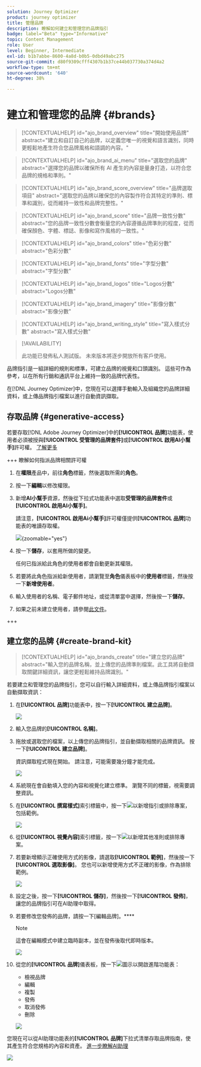 ```yaml
---
solution: Journey Optimizer
product: journey optimizer
title: 管理品牌
description: 瞭解如何建立和管理您的品牌指引
badge: label="Beta" type="Informative"
topic: Content Management
role: User
level: Beginner, Intermediate
exl-id: b1b7abbe-8600-4a8d-b0b5-0dbd49abc275
source-git-commit: d80f9309cfff4307b1b37ce44b037730a374d4a2
workflow-type: tm+mt
source-wordcount: '640'
ht-degree: 38%

---
```


# 建立和管理您的品牌 {#brands}

>[!CONTEXTUALHELP]
>id="ajo_brand_overview"
>title="開始使用品牌"
>abstract="建立和自訂自己的品牌，以定義您唯一的視覺和語言識別，同時更輕鬆地產生符合您品牌風格和語調的內容。"

>[!CONTEXTUALHELP]
>id="ajo_brand_ai_menu"
>title="選取您的品牌"
>abstract="選擇您的品牌以確保所有 AI 產生的內容是量身打造，以符合您品牌的規格和準則。"

>[!CONTEXTUALHELP]
>id="ajo_brand_score_overview"
>title="品牌選取項目"
>abstract="選取您的品牌以確保您的內容製作符合其特定的準則、標準和識別，從而維持一致性和品牌完整性。"

>[!CONTEXTUALHELP]
>id="ajo_brand_score"
>title="品牌一致性分數"
>abstract="您的品牌一致性分數會衡量您的內容遵循品牌準則的程度，從而確保顏色、字體、標誌、影像和寫作風格的一致性。"

>[!CONTEXTUALHELP]
>id="ajo_brand_colors"
>title="色彩分數"
>abstract="色彩分數"

>[!CONTEXTUALHELP]
>id="ajo_brand_fonts"
>title="字型分數"
>abstract="字型分數"

>[!CONTEXTUALHELP]
>id="ajo_brand_logos"
>title="Logos分數"
>abstract="Logos分數"

>[!CONTEXTUALHELP]
>id="ajo_brand_imagery"
>title="影像分數"
>abstract="影像分數"

>[!CONTEXTUALHELP]
>id="ajo_brand_writing_style"
>title="寫入樣式分數"
>abstract="寫入樣式分數"

>[!AVAILABILITY]
>
>此功能已發佈私人測試版。 未來版本將逐步開放所有客戶使用。

品牌指引是一組詳細的規則和標準，可建立品牌的視覺和口頭識別。 這些可作為參考，以在所有行銷和通訊平台上維持一致的品牌代表性。

在[!DNL Journey Optimizer]中，您現在可以選擇手動輸入及組織您的品牌詳細資料，或上傳品牌指引檔案以進行自動資訊擷取。

## 存取品牌 {#generative-access}

若要存取[!DNL Adobe Journey Optimizer]中的&#x200B;**[!UICONTROL 品牌]**&#x200B;功能表，使用者必須被授與&#x200B;**[!UICONTROL 受管理的品牌套件]**&#x200B;或&#x200B;**[!UICONTROL 啟用AI小幫手]**&#x200B;許可權。 [了解更多](../administration/permissions.md)

+++  瞭解如何指派品牌相關許可權

1. 在&#x200B;**權限**&#x200B;產品中，前往&#x200B;**角色**&#x200B;標籤，然後選取所需的&#x200B;**角色**。

1. 按一下&#x200B;**編輯**&#x200B;以修改權限。

1. 新增&#x200B;**AI小幫手**&#x200B;資源，然後從下拉式功能表中選取&#x200B;**受管理的品牌套件**&#x200B;或&#x200B;**[!UICONTROL 啟用AI小幫手]**。

   請注意，**[!UICONTROL 啟用Ai小幫手]**&#x200B;許可權僅提供&#x200B;**[!UICONTROL 品牌]**&#x200B;功能表的唯讀存取權。

   ![](assets/brands-permission.png){zoomable="yes"}

1. 按一下&#x200B;**儲存**，以套用所做的變更。

   任何已指派給此角色的使用者都會自動更新其權限。

1. 若要將此角色指派給新使用者，請瀏覽至&#x200B;**角色**&#x200B;儀表板中的&#x200B;**使用者**&#x200B;標籤，然後按一下&#x200B;**新增使用者**。

1. 輸入使用者的名稱、電子郵件地址，或從清單當中選擇，然後按一下&#x200B;**儲存**。

1. 如果之前未建立使用者，請參閱[此文件](https://experienceleague.adobe.com/zh-hant/docs/experience-platform/access-control/abac/permissions-ui/users)。

+++

## 建立您的品牌 {#create-brand-kit}

>[!CONTEXTUALHELP]
>id="ajo_brands_create"
>title="建立您的品牌"
>abstract="輸入您的品牌名稱，並上傳您的品牌準則檔案。此工具將自動擷取關鍵詳細資訊，讓您更輕鬆維持品牌識別。"

若要建立和管理您的品牌指引，您可以自行輸入詳細資料，或上傳品牌指引檔案以自動擷取資訊：

1. 在&#x200B;**[!UICONTROL 品牌]**&#x200B;功能表中，按一下&#x200B;**[!UICONTROL 建立品牌]**。

   ![](assets/brands-1.png)

1. 輸入您品牌的&#x200B;**[!UICONTROL 名稱]**。

1. 拖放或選取您的檔案，以上傳您的品牌指引，並自動擷取相關的品牌資訊。 按一下&#x200B;**[!UICONTROL 建立品牌]**。

   資訊擷取程式現在開始。 請注意，可能需要幾分鐘才能完成。

   ![](assets/brands-2.png)

1. 系統現在會自動填入您的內容和視覺化建立標準。 瀏覽不同的標籤，視需要調整資訊。

1. 在&#x200B;**[!UICONTROL 撰寫樣式]**&#x200B;索引標籤中，按一下![](assets/do-not-localize/Smock_Add_18_N.svg)以新增指引或排除專案，包括範例。

   ![](assets/brands-3.png)

1. 從&#x200B;**[!UICONTROL 視覺內容]**&#x200B;索引標籤，按一下![](assets/do-not-localize/Smock_Add_18_N.svg)以新增其他准則或排除專案。

1. 若要新增顯示正確使用方式的影像，請選取&#x200B;**[!UICONTROL 範例]**，然後按一下&#x200B;**[!UICONTROL 選取影像]**。 您也可以新增使用方式不正確的影像，作為排除範例。

   ![](assets/brands-4.png)

1. 設定之後，按一下&#x200B;**[!UICONTROL 儲存]**，然後按一下&#x200B;**[!UICONTROL 發佈]**，讓您的品牌指引可在AI助理中取得。

1. 若要修改您發佈的品牌，請按一下[編輯品牌]。****

   >[!NOTE]
   >
   >這會在編輯模式中建立臨時副本，並在發佈後取代即時版本。

   ![](assets/brands-8.png)

1. 從您的&#x200B;**[!UICONTROL 品牌]**&#x200B;儀表板，按一下![](assets/do-not-localize/Smock_More_18_N.svg)圖示以開啟進階功能表：

   * 檢視品牌
   * 編輯
   * 複製
   * 發佈
   * 取消發佈
   * 刪除

   ![](assets/brands-6.png)

您現在可以從AI助理功能表的&#x200B;**[!UICONTROL 品牌]**&#x200B;下拉式清單存取品牌指南，使其產生符合您規格的內容和資產。 [進一步瞭解AI助理](gs-generative.md)

![](assets/brands-7.png)
